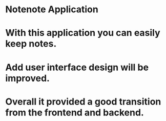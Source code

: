 # Notenote Application
# With this application you can easily keep notes.
# Add user interface design will be improved.
# Overall it provided a good transition from the frontend and backend.
